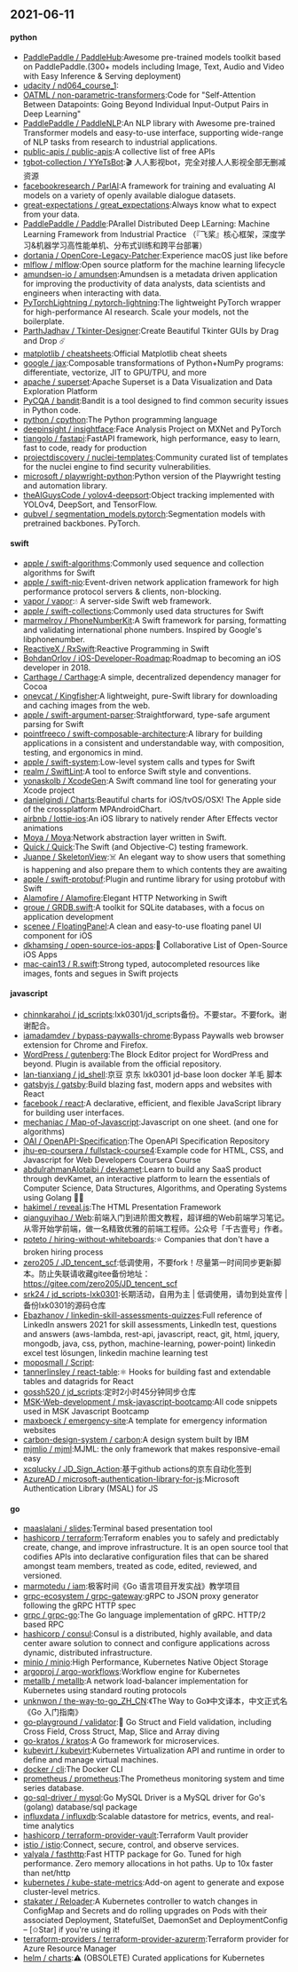 ## 2021-06-11

#### python
* [PaddlePaddle / PaddleHub](https://github.com/PaddlePaddle/PaddleHub):Awesome pre-trained models toolkit based on PaddlePaddle.(300+ models including Image, Text, Audio and Video with Easy Inference & Serving deployment)
* [udacity / nd064_course_1](https://github.com/udacity/nd064_course_1):
* [OATML / non-parametric-transformers](https://github.com/OATML/non-parametric-transformers):Code for "Self-Attention Between Datapoints: Going Beyond Individual Input-Output Pairs in Deep Learning"
* [PaddlePaddle / PaddleNLP](https://github.com/PaddlePaddle/PaddleNLP):An NLP library with Awesome pre-trained Transformer models and easy-to-use interface, supporting wide-range of NLP tasks from research to industrial applications.
* [public-apis / public-apis](https://github.com/public-apis/public-apis):A collective list of free APIs
* [tgbot-collection / YYeTsBot](https://github.com/tgbot-collection/YYeTsBot):🎬
人人影视bot，完全对接人人影视全部无删减资源
* [facebookresearch / ParlAI](https://github.com/facebookresearch/ParlAI):A framework for training and evaluating AI models on a variety of openly available dialogue datasets.
* [great-expectations / great_expectations](https://github.com/great-expectations/great_expectations):Always know what to expect from your data.
* [PaddlePaddle / Paddle](https://github.com/PaddlePaddle/Paddle):PArallel Distributed Deep LEarning: Machine Learning Framework from Industrial Practice （『飞桨』核心框架，深度学习&机器学习高性能单机、分布式训练和跨平台部署）
* [dortania / OpenCore-Legacy-Patcher](https://github.com/dortania/OpenCore-Legacy-Patcher):Experience macOS just like before
* [mlflow / mlflow](https://github.com/mlflow/mlflow):Open source platform for the machine learning lifecycle
* [amundsen-io / amundsen](https://github.com/amundsen-io/amundsen):Amundsen is a metadata driven application for improving the productivity of data analysts, data scientists and engineers when interacting with data.
* [PyTorchLightning / pytorch-lightning](https://github.com/PyTorchLightning/pytorch-lightning):The lightweight PyTorch wrapper for high-performance AI research. Scale your models, not the boilerplate.
* [ParthJadhav / Tkinter-Designer](https://github.com/ParthJadhav/Tkinter-Designer):Create Beautiful Tkinter GUIs by Drag and Drop
☄️
* [matplotlib / cheatsheets](https://github.com/matplotlib/cheatsheets):Official Matplotlib cheat sheets
* [google / jax](https://github.com/google/jax):Composable transformations of Python+NumPy programs: differentiate, vectorize, JIT to GPU/TPU, and more
* [apache / superset](https://github.com/apache/superset):Apache Superset is a Data Visualization and Data Exploration Platform
* [PyCQA / bandit](https://github.com/PyCQA/bandit):Bandit is a tool designed to find common security issues in Python code.
* [python / cpython](https://github.com/python/cpython):The Python programming language
* [deepinsight / insightface](https://github.com/deepinsight/insightface):Face Analysis Project on MXNet and PyTorch
* [tiangolo / fastapi](https://github.com/tiangolo/fastapi):FastAPI framework, high performance, easy to learn, fast to code, ready for production
* [projectdiscovery / nuclei-templates](https://github.com/projectdiscovery/nuclei-templates):Community curated list of templates for the nuclei engine to find security vulnerabilities.
* [microsoft / playwright-python](https://github.com/microsoft/playwright-python):Python version of the Playwright testing and automation library.
* [theAIGuysCode / yolov4-deepsort](https://github.com/theAIGuysCode/yolov4-deepsort):Object tracking implemented with YOLOv4, DeepSort, and TensorFlow.
* [qubvel / segmentation_models.pytorch](https://github.com/qubvel/segmentation_models.pytorch):Segmentation models with pretrained backbones. PyTorch.

#### swift
* [apple / swift-algorithms](https://github.com/apple/swift-algorithms):Commonly used sequence and collection algorithms for Swift
* [apple / swift-nio](https://github.com/apple/swift-nio):Event-driven network application framework for high performance protocol servers & clients, non-blocking.
* [vapor / vapor](https://github.com/vapor/vapor):💧
A server-side Swift web framework.
* [apple / swift-collections](https://github.com/apple/swift-collections):Commonly used data structures for Swift
* [marmelroy / PhoneNumberKit](https://github.com/marmelroy/PhoneNumberKit):A Swift framework for parsing, formatting and validating international phone numbers. Inspired by Google's libphonenumber.
* [ReactiveX / RxSwift](https://github.com/ReactiveX/RxSwift):Reactive Programming in Swift
* [BohdanOrlov / iOS-Developer-Roadmap](https://github.com/BohdanOrlov/iOS-Developer-Roadmap):Roadmap to becoming an iOS developer in 2018.
* [Carthage / Carthage](https://github.com/Carthage/Carthage):A simple, decentralized dependency manager for Cocoa
* [onevcat / Kingfisher](https://github.com/onevcat/Kingfisher):A lightweight, pure-Swift library for downloading and caching images from the web.
* [apple / swift-argument-parser](https://github.com/apple/swift-argument-parser):Straightforward, type-safe argument parsing for Swift
* [pointfreeco / swift-composable-architecture](https://github.com/pointfreeco/swift-composable-architecture):A library for building applications in a consistent and understandable way, with composition, testing, and ergonomics in mind.
* [apple / swift-system](https://github.com/apple/swift-system):Low-level system calls and types for Swift
* [realm / SwiftLint](https://github.com/realm/SwiftLint):A tool to enforce Swift style and conventions.
* [yonaskolb / XcodeGen](https://github.com/yonaskolb/XcodeGen):A Swift command line tool for generating your Xcode project
* [danielgindi / Charts](https://github.com/danielgindi/Charts):Beautiful charts for iOS/tvOS/OSX! The Apple side of the crossplatform MPAndroidChart.
* [airbnb / lottie-ios](https://github.com/airbnb/lottie-ios):An iOS library to natively render After Effects vector animations
* [Moya / Moya](https://github.com/Moya/Moya):Network abstraction layer written in Swift.
* [Quick / Quick](https://github.com/Quick/Quick):The Swift (and Objective-C) testing framework.
* [Juanpe / SkeletonView](https://github.com/Juanpe/SkeletonView):☠️
An elegant way to show users that something is happening and also prepare them to which contents they are awaiting
* [apple / swift-protobuf](https://github.com/apple/swift-protobuf):Plugin and runtime library for using protobuf with Swift
* [Alamofire / Alamofire](https://github.com/Alamofire/Alamofire):Elegant HTTP Networking in Swift
* [groue / GRDB.swift](https://github.com/groue/GRDB.swift):A toolkit for SQLite databases, with a focus on application development
* [scenee / FloatingPanel](https://github.com/scenee/FloatingPanel):A clean and easy-to-use floating panel UI component for iOS
* [dkhamsing / open-source-ios-apps](https://github.com/dkhamsing/open-source-ios-apps):📱
Collaborative List of Open-Source iOS Apps
* [mac-cain13 / R.swift](https://github.com/mac-cain13/R.swift):Strong typed, autocompleted resources like images, fonts and segues in Swift projects

#### javascript
* [chinnkarahoi / jd_scripts](https://github.com/chinnkarahoi/jd_scripts):lxk0301/jd_scripts备份。不要star。不要fork。谢谢配合。
* [iamadamdev / bypass-paywalls-chrome](https://github.com/iamadamdev/bypass-paywalls-chrome):Bypass Paywalls web browser extension for Chrome and Firefox.
* [WordPress / gutenberg](https://github.com/WordPress/gutenberg):The Block Editor project for WordPress and beyond. Plugin is available from the official repository.
* [lan-tianxiang / jd_shell](https://github.com/lan-tianxiang/jd_shell):京豆 京东 lxk0301 jd-base loon docker 羊毛 脚本
* [gatsbyjs / gatsby](https://github.com/gatsbyjs/gatsby):Build blazing fast, modern apps and websites with React
* [facebook / react](https://github.com/facebook/react):A declarative, efficient, and flexible JavaScript library for building user interfaces.
* [mechaniac / Map-of-Javascript](https://github.com/mechaniac/Map-of-Javascript):Javascript on one sheet. (and one for algorithms)
* [OAI / OpenAPI-Specification](https://github.com/OAI/OpenAPI-Specification):The OpenAPI Specification Repository
* [jhu-ep-coursera / fullstack-course4](https://github.com/jhu-ep-coursera/fullstack-course4):Example code for HTML, CSS, and Javascript for Web Developers Coursera Course
* [abdulrahmanAlotaibi / devkamet](https://github.com/abdulrahmanAlotaibi/devkamet):Learn to build any SaaS product through devKamet, an interactive platform to learn the essentials of Computer Science, Data Structures, Algorithms, and Operating Systems using Golang
👩‍🚀
* [hakimel / reveal.js](https://github.com/hakimel/reveal.js):The HTML Presentation Framework
* [qianguyihao / Web](https://github.com/qianguyihao/Web):前端入门到进阶图文教程，超详细的Web前端学习笔记。从零开始学前端，做一名精致优雅的前端工程师。公众号「千古壹号」作者。
* [poteto / hiring-without-whiteboards](https://github.com/poteto/hiring-without-whiteboards):⭐️
Companies that don't have a broken hiring process
* [zero205 / JD_tencent_scf](https://github.com/zero205/JD_tencent_scf):低调使用，不要fork！尽量第一时间同步更新脚本。防止失联请收藏gitee备份地址：https://gitee.com/zero205/JD_tencent_scf
* [srk24 / jd_scripts-lxk0301](https://github.com/srk24/jd_scripts-lxk0301):长期活动，自用为主 | 低调使用，请勿到处宣传 | 备份lxk0301的源码仓库
* [Ebazhanov / linkedin-skill-assessments-quizzes](https://github.com/Ebazhanov/linkedin-skill-assessments-quizzes):Full reference of LinkedIn answers 2021 for skill assessments, LinkedIn test, questions and answers (aws-lambda, rest-api, javascript, react, git, html, jquery, mongodb, java, css, python, machine-learning, power-point) linkedin excel test lösungen, linkedin machine learning test
* [moposmall / Script](https://github.com/moposmall/Script):
* [tannerlinsley / react-table](https://github.com/tannerlinsley/react-table):⚛️
Hooks for building fast and extendable tables and datagrids for React
* [gossh520 / jd_scripts](https://github.com/gossh520/jd_scripts):定时2小时45分钟同步仓库
* [MSK-Web-development / msk-javascript-bootcamp](https://github.com/MSK-Web-development/msk-javascript-bootcamp):All code snippets used in MSK Javascript Bootcamp
* [maxboeck / emergency-site](https://github.com/maxboeck/emergency-site):A template for emergency information websites
* [carbon-design-system / carbon](https://github.com/carbon-design-system/carbon):A design system built by IBM
* [mjmlio / mjml](https://github.com/mjmlio/mjml):MJML: the only framework that makes responsive-email easy
* [xcqlucky / JD_Sign_Action](https://github.com/xcqlucky/JD_Sign_Action):基于github actions的京东自动化签到
* [AzureAD / microsoft-authentication-library-for-js](https://github.com/AzureAD/microsoft-authentication-library-for-js):Microsoft Authentication Library (MSAL) for JS

#### go
* [maaslalani / slides](https://github.com/maaslalani/slides):Terminal based presentation tool
* [hashicorp / terraform](https://github.com/hashicorp/terraform):Terraform enables you to safely and predictably create, change, and improve infrastructure. It is an open source tool that codifies APIs into declarative configuration files that can be shared amongst team members, treated as code, edited, reviewed, and versioned.
* [marmotedu / iam](https://github.com/marmotedu/iam):极客时间《Go 语言项目开发实战》教学项目
* [grpc-ecosystem / grpc-gateway](https://github.com/grpc-ecosystem/grpc-gateway):gRPC to JSON proxy generator following the gRPC HTTP spec
* [grpc / grpc-go](https://github.com/grpc/grpc-go):The Go language implementation of gRPC. HTTP/2 based RPC
* [hashicorp / consul](https://github.com/hashicorp/consul):Consul is a distributed, highly available, and data center aware solution to connect and configure applications across dynamic, distributed infrastructure.
* [minio / minio](https://github.com/minio/minio):High Performance, Kubernetes Native Object Storage
* [argoproj / argo-workflows](https://github.com/argoproj/argo-workflows):Workflow engine for Kubernetes
* [metallb / metallb](https://github.com/metallb/metallb):A network load-balancer implementation for Kubernetes using standard routing protocols
* [unknwon / the-way-to-go_ZH_CN](https://github.com/unknwon/the-way-to-go_ZH_CN):《The Way to Go》中文译本，中文正式名《Go 入门指南》
* [go-playground / validator](https://github.com/go-playground/validator):💯
Go Struct and Field validation, including Cross Field, Cross Struct, Map, Slice and Array diving
* [go-kratos / kratos](https://github.com/go-kratos/kratos):A Go framework for microservices.
* [kubevirt / kubevirt](https://github.com/kubevirt/kubevirt):Kubernetes Virtualization API and runtime in order to define and manage virtual machines.
* [docker / cli](https://github.com/docker/cli):The Docker CLI
* [prometheus / prometheus](https://github.com/prometheus/prometheus):The Prometheus monitoring system and time series database.
* [go-sql-driver / mysql](https://github.com/go-sql-driver/mysql):Go MySQL Driver is a MySQL driver for Go's (golang) database/sql package
* [influxdata / influxdb](https://github.com/influxdata/influxdb):Scalable datastore for metrics, events, and real-time analytics
* [hashicorp / terraform-provider-vault](https://github.com/hashicorp/terraform-provider-vault):Terraform Vault provider
* [istio / istio](https://github.com/istio/istio):Connect, secure, control, and observe services.
* [valyala / fasthttp](https://github.com/valyala/fasthttp):Fast HTTP package for Go. Tuned for high performance. Zero memory allocations in hot paths. Up to 10x faster than net/http
* [kubernetes / kube-state-metrics](https://github.com/kubernetes/kube-state-metrics):Add-on agent to generate and expose cluster-level metrics.
* [stakater / Reloader](https://github.com/stakater/Reloader):A Kubernetes controller to watch changes in ConfigMap and Secrets and do rolling upgrades on Pods with their associated Deployment, StatefulSet, DaemonSet and DeploymentConfig – [✩Star] if you're using it!
* [terraform-providers / terraform-provider-azurerm](https://github.com/terraform-providers/terraform-provider-azurerm):Terraform provider for Azure Resource Manager
* [helm / charts](https://github.com/helm/charts):⚠️
(OBSOLETE) Curated applications for Kubernetes
